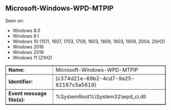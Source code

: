 ## Microsoft-Windows-WPD-MTPIP

Seen on:
* Windows 8.0
* Windows 8.1
* Windows 10 (1511, 1607, 1703, 1709, 1803, 1809, 1903, 1909, 2004, 20H2)
* Windows 2016
* Windows 2019
* Windows 11 (21H2)

<table border="1" class="docutils">
  <tbody>
    <tr>
      <td><b>Name:</b></td>
      <td>Microsoft-Windows-WPD-MTPIP</td>
    </tr>
    <tr>
      <td><b>Identifier:</b></td>
      <td>{c374d21e-69b2-4cd7-9a25-62187c5a5619}</td>
    </tr>
    <tr>
      <td><b>Event message file(s):</b></td>
      <td>%SystemRoot%\System32\wpd_ci.dll</td>
    </tr>
  </tbody>
</table>

&nbsp;

